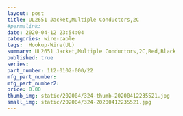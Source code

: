 ```yaml
---
layout: post
title: UL2651 Jacket,Multiple Conductors,2C
#permalink: 
date: 2020-04-12 23:54:04
categories: wire-cable
tags:  Hookup-Wire(UL)
summary: UL2651 Jacket,Multiple Conductors,2C,Red,Black
published: true 
series: 
part_number: 112-0102-000/22
mfg_part_number: 
mfg_part_number2: 
price: 0.00
thumb_img: static/202004/324-thumb-20200412235521.jpg
small_img: static/202004/324-20200412235521.jpg
---
```



